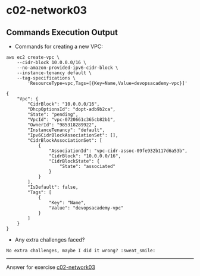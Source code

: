 # c02-network03

## Commands Execution Output

- Commands for creating a new VPC:
```
aws ec2 create-vpc \
    --cidr-block 10.0.0.0/16 \
    --no-amazon-provided-ipv6-cidr-block \
    --instance-tenancy default \
    --tag-specifications \
        'ResourceType=vpc,Tags=[{Key=Name,Value=devopsacademy-vpc}]' 
```

```
{
    "Vpc": {
        "CidrBlock": "10.0.0.0/16",
        "DhcpOptionsId": "dopt-adb9b2ca",
        "State": "pending",
        "VpcId": "vpc-0720661c365cb82b1",
        "OwnerId": "985318289922",
        "InstanceTenancy": "default",
        "Ipv6CidrBlockAssociationSet": [],
        "CidrBlockAssociationSet": [
            {
                "AssociationId": "vpc-cidr-assoc-09fe932b117d6a53b",
                "CidrBlock": "10.0.0.0/16",
                "CidrBlockState": {
                    "State": "associated"
                }
            }
        ],
        "IsDefault": false,
        "Tags": [
            {
                "Key": "Name",
                "Value": "devopsacademy-vpc"
            }
        ]
    }
}
```

- Any extra challenges faced?
```
No extra challenges, maybe I did it wrong? :sweat_smile:
```

<!-- Don't change anything below this point-->
***
Answer for exercise [c02-network03](https://github.com/devopsacademyau/academy/blob/893381c6f0b69434d9e8597d3d4b1c17f9bc1371/classes/02class/exercises/c02-network03/README.md)